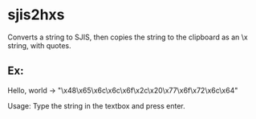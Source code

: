 sjis2hxs
========

Converts a string to SJIS, then copies the string to the clipboard as an \x string, with quotes.

## Ex:
  Hello, world -> "\x48\x65\x6c\x6c\x6f\x2c\x20\x77\x6f\x72\x6c\x64"
  
Usage:
  Type the string in the textbox and press enter.
  
